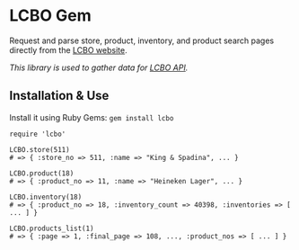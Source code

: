 # LCBO Gem

Request and parse store, product, inventory, and product search pages directly from the [LCBO website](http://lcbo.com).

_This library is used to gather data for [LCBO API](http://lcboapi.com)._

## Installation & Use

Install it using Ruby Gems: `gem install lcbo`

    require 'lcbo'

    LCBO.store(511)
    # => { :store_no => 511, :name => "King & Spadina", ... }

    LCBO.product(18)
    # => { :product_no => 11, :name => "Heineken Lager", ... }

    LCBO.inventory(18)
    # => { :product_no => 18, :inventory_count => 40398, :inventories => [ ... ] }

    LCBO.products_list(1)
    # => { :page => 1, :final_page => 108, ..., :product_nos => [ ... ] }
